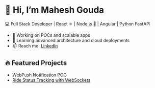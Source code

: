 # 👋 Hi, I’m Mahesh Gouda
💻 Full Stack Developer | React ⚛️ | Node.js 🚀 | Angular | Python FastAPI

- 🔭 Working on POCs and scalable apps
- 🌱 Learning advanced architecture and cloud deployments
- 📫 Reach me: [LinkedIn](https://www.linkedin.com/in/mahesh-gouda-217277268/)

## 🔥 Featured Projects
- [WebPush Notification POC](https://github.com/Maheshgouda1001/ride-tracking-websocket)
- [Ride Status Tracking with WebSockets](https://github.com/Maheshgouda1001/webpush-notification-poc)
